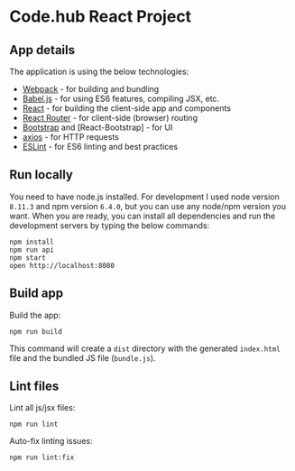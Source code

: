 # Code.hub React Project

## App details

The application is using the below technologies:

* [Webpack](https://webpack.github.io/) - for building and bundling
* [Babel.js](https://babeljs.io/) - for using ES6 features, compiling JSX, etc.
* [React](https://facebook.github.io/react/) - for building the client-side app and components
* [React Router](https://github.com/ReactTraining/react-router) - for client-side (browser) routing
* [Bootstrap](https://getbootstrap.com/) and [React-Bootstrap] - for UI
* [axios](https://github.com/axios/axios) - for HTTP requests
* [ESLint](http://eslint.org/) - for ES6 linting and best practices


## Run locally

You need to have node.js installed. For development I used node version `8.11.3` and npm version `6.4.0`, but you can use any node/npm version you want. When you are ready, you can install all dependencies and run the development servers by typing the below commands:

```
npm install
npm run api
npm start
open http://localhost:8080
```


## Build app

Build the app:

```
npm run build
```

This command will create a `dist` directory with the generated `index.html` file and the bundled JS file (`bundle.js`).


## Lint files

Lint all js/jsx files:

```
npm run lint
```

Auto-fix linting issues:

```
npm run lint:fix
```
